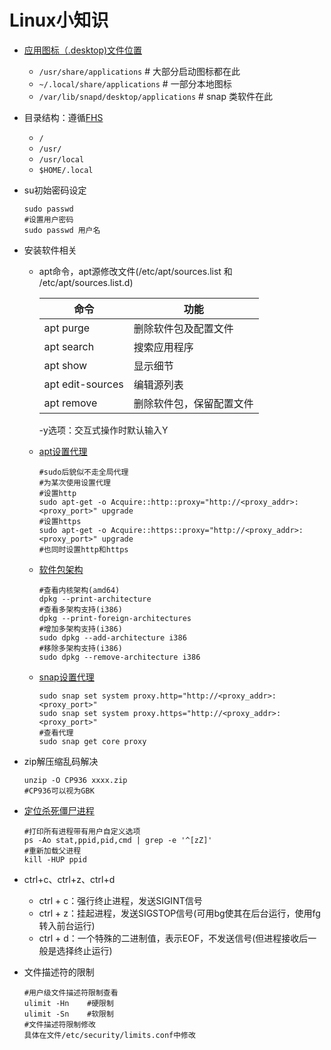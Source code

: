 # Linux小知识

* [应用图标（.desktop)文件位置](https://www.cnblogs.com/xiyu714/p/9900525.html)

  - `/usr/share/applications` # 大部分启动图标都在此
  - `~/.local/share/applications` # 一部分本地图标
  - `/var/lib/snapd/desktop/applications` # snap 类软件在此

* 目录结构：遵循[FHS](https://zh.wikipedia.org/wiki/%E6%96%87%E4%BB%B6%E7%B3%BB%E7%BB%9F%E5%B1%82%E6%AC%A1%E7%BB%93%E6%9E%84%E6%A0%87%E5%87%86)

  * `/`
  * `/usr/`
  * `/usr/local`
  * `$HOME/.local`

* su初始密码设定

  ```shell
  sudo passwd
  #设置用户密码
  sudo passwd 用户名
  ```

* 安装软件相关

  * apt命令，apt源修改文件(/etc/apt/sources.list 和 /etc/apt/sources.list.d)

    | 命令             | 功能                     |
    | ---------------- | ------------------------ |
    | apt purge        | 删除软件包及配置文件     |
    | apt search       | 搜索应用程序             |
    | apt show         | 显示细节                 |
    | apt edit-sources | 编辑源列表               |
    | apt remove       | 删除软件包，保留配置文件 |

    -y选项：交互式操作时默认输入Y

  * [apt设置代理](https://zhuanlan.zhihu.com/p/44056084)

    ```shell
    #sudo后貌似不走全局代理
    #为某次使用设置代理
    #设置http
    sudo apt-get -o Acquire::http::proxy="http://<proxy_addr>:<proxy_port>" upgrade
    #设置https
    sudo apt-get -o Acquire::https::proxy="http://<proxy_addr>:<proxy_port>" upgrade
    #也同时设置http和https
    ```

  * [软件包架构](https://linux.cn/article-2935-1.html)

    ```shell
    #查看内核架构(amd64)
    dpkg --print-architecture
    #查看多架构支持(i386)
    dpkg --print-foreign-architectures
    #增加多架构支持(i386)
    sudo dpkg --add-architecture i386
    #移除多架构支持(i386)
    sudo dpkg --remove-architecture i386
    ```

  * [snap设置代理](https://askubuntu.com/questions/764610/how-to-install-snap-packages-behind-web-proxy-on-ubuntu-16-04/1084862#1084862)

    ```shell
    sudo snap set system proxy.http="http://<proxy_addr>:<proxy_port>"
    sudo snap set system proxy.https="http://<proxy_addr>:<proxy_port>"
    #查看代理
    sudo snap get core proxy
    ```

* zip解压缩乱码解决

  ```shell
  unzip -O CP936 xxxx.zip
  #CP936可以视为GBK
  ```

* [定位杀死僵尸进程](https://blog.csdn.net/wzy_1988/article/details/16944789)

  ```shell
  #打印所有进程带有用户自定义选项
  ps -Ao stat,ppid,pid,cmd | grep -e '^[zZ]'
  #重新加载父进程
  kill -HUP ppid
  ```

* ctrl+c、ctrl+z、ctrl+d

  * ctrl + c：强行终止进程，发送SIGINT信号
  * ctrl + z：挂起进程，发送SIGSTOP信号(可用bg使其在后台运行，使用fg转入前台运行)
  * ctrl + d：一个特殊的二进制值，表示EOF，不发送信号(但进程接收后一般是选择终止运行)

* 文件描述符的限制

  ```shell
  #用户级文件描述符限制查看
  ulimit -Hn	#硬限制
  ulimit -Sn	#软限制
  #文件描述符限制修改
  具体在文件/etc/security/limits.conf中修改
  ```

  

